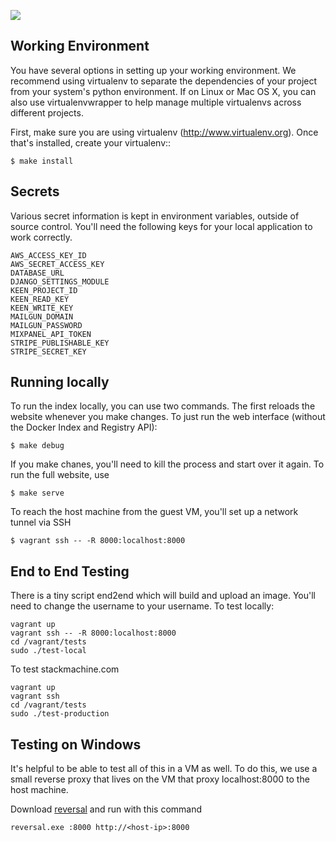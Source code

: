 ![](http://i.imgur.com/xbInbI0.png)

## Working Environment

You have several options in setting up your working environment.  We recommend
using virtualenv to separate the dependencies of your project from your system's
python environment.  If on Linux or Mac OS X, you can also use virtualenvwrapper to help manage multiple virtualenvs across different projects.

First, make sure you are using virtualenv (http://www.virtualenv.org). Once
that's installed, create your virtualenv::

    $ make install

## Secrets

Various secret information is kept in environment variables, outside of source
control. You'll need the following keys for your local application to work
correctly.

    AWS_ACCESS_KEY_ID
    AWS_SECRET_ACCESS_KEY
    DATABASE_URL
    DJANGO_SETTINGS_MODULE
    KEEN_PROJECT_ID
    KEEN_READ_KEY
    KEEN_WRITE_KEY
    MAILGUN_DOMAIN
    MAILGUN_PASSWORD
    MIXPANEL_API_TOKEN
    STRIPE_PUBLISHABLE_KEY
    STRIPE_SECRET_KEY

## Running locally

To run the index locally, you can use two commands. The first reloads the
website whenever you make changes. To just run the web interface (without the
Docker Index and Registry API):

    $ make debug

If you make chanes, you'll need to kill the process and start over it again. To
run the full website, use

    $ make serve

To reach the host machine from the guest VM, you'll set up a network tunnel via SSH

    $ vagrant ssh -- -R 8000:localhost:8000

## End to End Testing

There is a tiny script end2end which will build and upload an image. You'll
need to change the username to your username. To test locally:

    vagrant up
    vagrant ssh -- -R 8000:localhost:8000
    cd /vagrant/tests
    sudo ./test-local

 To test stackmachine.com

    vagrant up
    vagrant ssh
    cd /vagrant/tests
    sudo ./test-production


## Testing on Windows

It's helpful to be able to test all of this in a VM as well. To do this, we use
a small reverse proxy that lives on the VM that proxy localhost:8000 to the
host machine. 

Download [reversal](https://github.com/kyleconroy/reversal) and run with this command

    reversal.exe :8000 http://<host-ip>:8000
